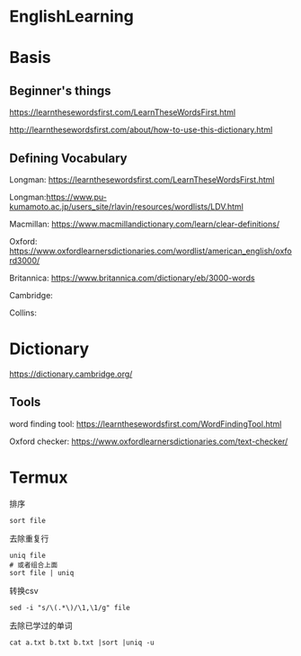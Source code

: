 # EnglishLearning

# Basis

## Beginner's things

https://learnthesewordsfirst.com/LearnTheseWordsFirst.html

http://learnthesewordsfirst.com/about/how-to-use-this-dictionary.html

## Defining Vocabulary

Longman: https://learnthesewordsfirst.com/LearnTheseWordsFirst.html

Longman:https://www.pu-kumamoto.ac.jp/users_site/rlavin/resources/wordlists/LDV.html

Macmillan: https://www.macmillandictionary.com/learn/clear-definitions/

Oxford: https://www.oxfordlearnersdictionaries.com/wordlist/american_english/oxford3000/

Britannica: https://www.britannica.com/dictionary/eb/3000-words

Cambridge:

Collins:

# Dictionary

https://dictionary.cambridge.org/


## Tools

word finding tool: https://learnthesewordsfirst.com/WordFindingTool.html

Oxford checker: https://www.oxfordlearnersdictionaries.com/text-checker/

# Termux

排序
```
sort file
```
去除重复行
```
uniq file
# 或者组合上面
sort file | uniq
```
转换csv
```
sed -i "s/\(.*\)/\1,\1/g" file
```
去除已学过的单词
```
cat a.txt b.txt b.txt |sort |uniq -u
```
